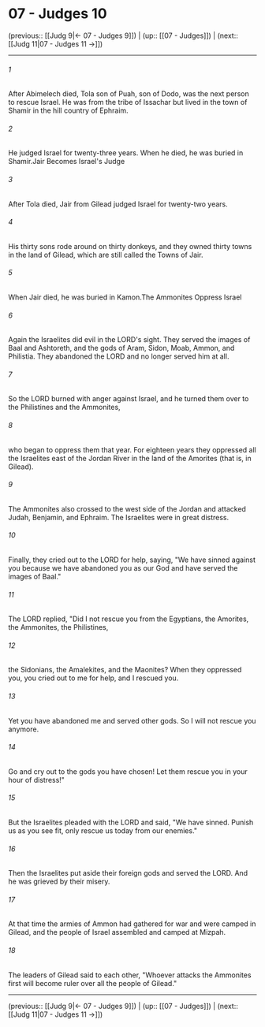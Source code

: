 # 07 - Judges 10

(previous:: [[Judg 9|← 07 - Judges 9]]) | (up:: [[07 - Judges]]) | (next:: [[Judg 11|07 - Judges 11 →]])

***


###### 1 
After Abimelech died, Tola son of Puah, son of Dodo, was the next person to rescue Israel. He was from the tribe of Issachar but lived in the town of Shamir in the hill country of Ephraim. 

###### 2 
He judged Israel for twenty-three years. When he died, he was buried in Shamir.Jair Becomes Israel's Judge 

###### 3 
After Tola died, Jair from Gilead judged Israel for twenty-two years. 

###### 4 
His thirty sons rode around on thirty donkeys, and they owned thirty towns in the land of Gilead, which are still called the Towns of Jair. 

###### 5 
When Jair died, he was buried in Kamon.The Ammonites Oppress Israel 

###### 6 
Again the Israelites did evil in the LORD's sight. They served the images of Baal and Ashtoreth, and the gods of Aram, Sidon, Moab, Ammon, and Philistia. They abandoned the LORD and no longer served him at all. 

###### 7 
So the LORD burned with anger against Israel, and he turned them over to the Philistines and the Ammonites, 

###### 8 
who began to oppress them that year. For eighteen years they oppressed all the Israelites east of the Jordan River in the land of the Amorites (that is, in Gilead). 

###### 9 
The Ammonites also crossed to the west side of the Jordan and attacked Judah, Benjamin, and Ephraim. The Israelites were in great distress. 

###### 10 
Finally, they cried out to the LORD for help, saying, "We have sinned against you because we have abandoned you as our God and have served the images of Baal." 

###### 11 
The LORD replied, "Did I not rescue you from the Egyptians, the Amorites, the Ammonites, the Philistines, 

###### 12 
the Sidonians, the Amalekites, and the Maonites? When they oppressed you, you cried out to me for help, and I rescued you. 

###### 13 
Yet you have abandoned me and served other gods. So I will not rescue you anymore. 

###### 14 
Go and cry out to the gods you have chosen! Let them rescue you in your hour of distress!" 

###### 15 
But the Israelites pleaded with the LORD and said, "We have sinned. Punish us as you see fit, only rescue us today from our enemies." 

###### 16 
Then the Israelites put aside their foreign gods and served the LORD. And he was grieved by their misery. 

###### 17 
At that time the armies of Ammon had gathered for war and were camped in Gilead, and the people of Israel assembled and camped at Mizpah. 

###### 18 
The leaders of Gilead said to each other, "Whoever attacks the Ammonites first will become ruler over all the people of Gilead."

***

(previous:: [[Judg 9|← 07 - Judges 9]]) | (up:: [[07 - Judges]]) | (next:: [[Judg 11|07 - Judges 11 →]])
